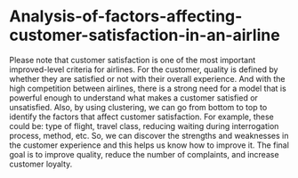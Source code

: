 # Analysis-of-factors-affecting-customer-satisfaction-in-an-airline
Please note that customer satisfaction is one of the most important improved-level criteria for airlines. For the customer, quality is defined by whether they are satisfied or not with their overall experience. And with the high competition between airlines, there is a strong need for a model that is powerful enough to understand what makes a customer satisfied or unsatisfied. Also, by using clustering, we can go from bottom to top to identify the factors that affect customer satisfaction. For example, these could be: type of flight, travel class, reducing waiting during interrogation process, method, etc. So, we can discover the strengths and weaknesses in the customer experience and this helps us know how to improve it. The final goal is to improve quality, reduce the number of complaints, and increase customer loyalty.
